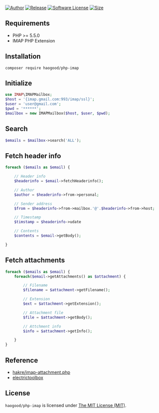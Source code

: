 [![Author](https://img.shields.io/badge/author-haogood-blue.svg?longCache=true&style=flat-square)](https://www.linkedin.com/in/benny-sun-%E5%AD%AB%E8%B1%AA-65663b100/)
[![Release](https://img.shields.io/badge/release-v1.0.0-blue.svg?longCache=true&style=flat-square)](https://github.com/Haogood/PHP-IMAP/tree/v1.0.0)
[![Software License](https://img.shields.io/badge/license-MIT-brightgreen.svg?style=flat-square)](LICENSE)
[![Size](https://img.shields.io/badge/size-19k-brightgreen.svg?longCache=true&style=flat-square)](https://github.com/Haogood/PHP-IMAP/archive/v1.0.0.zip)

## Requirements
- PHP >= 5.5.0
- IMAP PHP Extension

## Installation
```
composer require haogood/php-imap
```

## Initialize
```php
use IMAP\IMAPMailbox;
$host = '{imap.gmail.com:993/imap/ssl}';
$user = 'user@gmail.com';
$pwd = '******';
$mailbox = new IMAPMailbox($host, $user, $pwd);
```

## Search
```php
$emails = $mailbox->search('ALL');
```

## Fetch header info
```php
foreach ($emails as $email) {

    // Header info
    $headerinfo = $email->fetchHeaderinfo();

    // Author
    $author = $headerinfo->from->personal;

    // Sender address
    $from = $headerinfo->from->mailbox.'@'.$headerinfo->from->host;

    // Timestamp
    $timstamp = $headerinfo->udate

    // Contents
    $contents = $email->getBody();

}
```

## Fetch attachments
```php
foreach ($emails as $email) {
    foreach($email->getAttachments() as $attachment) {

        // Filename
        $filename = $attachment->getFilename();

        // Extension
        $ext = $attachment->getExtension();

        // Attachment file
        $file = $attachment->getBody();

        // Attchment info
        $info = $attachment->getInfo();

    }
}
```

## Reference
- [hakre/imap-attachment.php](https://gist.github.com/hakre/2363305)
- [electrictoolbox](https://www.electrictoolbox.com/extract-attachments-email-php-imap/)

License
------------
`haogood/php-imap` is licensed under [The MIT License (MIT)](LICENSE).
